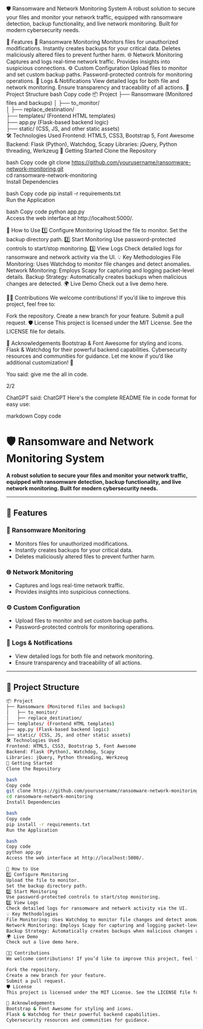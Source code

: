 🛡️ Ransomware and Network Monitoring System
A robust solution to secure your files and monitor your network traffic, equipped with ransomware detection, backup functionality, and live network monitoring. Built for modern cybersecurity needs.

🚀 Features
🔐 Ransomware Monitoring
Monitors files for unauthorized modifications.
Instantly creates backups for your critical data.
Deletes maliciously altered files to prevent further harm.
🌐 Network Monitoring
Captures and logs real-time network traffic.
Provides insights into suspicious connections.
⚙️ Custom Configuration
Upload files to monitor and set custom backup paths.
Password-protected controls for monitoring operations.
📜 Logs & Notifications
View detailed logs for both file and network monitoring.
Ensure transparency and traceability of all actions.
📂 Project Structure
bash
Copy code
📦 Project
├── Ransomware (Monitored files and backups)
│   ├── to_monitor/  
│   ├── replace_destination/  
├── templates/ (Frontend HTML templates)  
├── app.py (Flask-based backend logic)  
├── static/ (CSS, JS, and other static assets)  
🛠️ Technologies Used
Frontend: HTML5, CSS3, Bootstrap 5, Font Awesome
Backend: Flask (Python), Watchdog, Scapy
Libraries: jQuery, Python threading, Werkzeug
🎯 Getting Started
Clone the Repository

bash
Copy code
git clone https://github.com/yourusername/ransomware-network-monitoring.git  
cd ransomware-network-monitoring  
Install Dependencies

bash
Copy code
pip install -r requirements.txt  
Run the Application

bash
Copy code
python app.py  
Access the web interface at http://localhost:5000/.

🔑 How to Use
1️⃣ Configure Monitoring
Upload the file to monitor.
Set the backup directory path.
2️⃣ Start Monitoring
Use password-protected controls to start/stop monitoring.
3️⃣ View Logs
Check detailed logs for ransomware and network activity via the UI.
💡 Key Methodologies
File Monitoring: Uses Watchdog to monitor file changes and detect anomalies.
Network Monitoring: Employs Scapy for capturing and logging packet-level details.
Backup Strategy: Automatically creates backups when malicious changes are detected.
🌍 Live Demo
Check out a live demo here.

🧑‍💻 Contributions
We welcome contributions! If you’d like to improve this project, feel free to:

Fork the repository.
Create a new branch for your feature.
Submit a pull request.
🛡️ License
This project is licensed under the MIT License. See the LICENSE file for details.

🤝 Acknowledgements
Bootstrap & Font Awesome for styling and icons.
Flask & Watchdog for their powerful backend capabilities.
Cybersecurity resources and communities for guidance.
Let me know if you’d like additional customization! 🚀





You said:
give me the all in code.

2/2

ChatGPT said:
ChatGPT
Here's the complete README file in code format for easy use:

markdown
Copy code
# 🛡️ Ransomware and Network Monitoring System  

**A robust solution to secure your files and monitor your network traffic, equipped with ransomware detection, backup functionality, and live network monitoring. Built for modern cybersecurity needs.**

---

## 🚀 Features  

### 🔐 **Ransomware Monitoring**  
- Monitors files for unauthorized modifications.  
- Instantly creates backups for your critical data.  
- Deletes maliciously altered files to prevent further harm.  

### 🌐 **Network Monitoring**  
- Captures and logs real-time network traffic.  
- Provides insights into suspicious connections.  

### ⚙️ **Custom Configuration**  
- Upload files to monitor and set custom backup paths.  
- Password-protected controls for monitoring operations.  

### 📜 **Logs & Notifications**  
- View detailed logs for both file and network monitoring.  
- Ensure transparency and traceability of all actions.  

---

## 📂 Project Structure  

```bash  
📦 Project
├── Ransomware (Monitored files and backups)
│   ├── to_monitor/  
│   ├── replace_destination/  
├── templates/ (Frontend HTML templates)  
├── app.py (Flask-based backend logic)  
├── static/ (CSS, JS, and other static assets)  
🛠️ Technologies Used
Frontend: HTML5, CSS3, Bootstrap 5, Font Awesome
Backend: Flask (Python), Watchdog, Scapy
Libraries: jQuery, Python threading, Werkzeug
🎯 Getting Started
Clone the Repository

bash
Copy code
git clone https://github.com/yourusername/ransomware-network-monitoring.git  
cd ransomware-network-monitoring  
Install Dependencies

bash
Copy code
pip install -r requirements.txt  
Run the Application

bash
Copy code
python app.py  
Access the web interface at http://localhost:5000/.

🔑 How to Use
1️⃣ Configure Monitoring
Upload the file to monitor.
Set the backup directory path.
2️⃣ Start Monitoring
Use password-protected controls to start/stop monitoring.
3️⃣ View Logs
Check detailed logs for ransomware and network activity via the UI.
💡 Key Methodologies
File Monitoring: Uses Watchdog to monitor file changes and detect anomalies.
Network Monitoring: Employs Scapy for capturing and logging packet-level details.
Backup Strategy: Automatically creates backups when malicious changes are detected.
🌍 Live Demo
Check out a live demo here.

🧑‍💻 Contributions
We welcome contributions! If you’d like to improve this project, feel free to:

Fork the repository.
Create a new branch for your feature.
Submit a pull request.
🛡️ License
This project is licensed under the MIT License. See the LICENSE file for details.

🤝 Acknowledgements
Bootstrap & Font Awesome for styling and icons.
Flask & Watchdog for their powerful backend capabilities.
Cybersecurity resources and communities for guidance.
